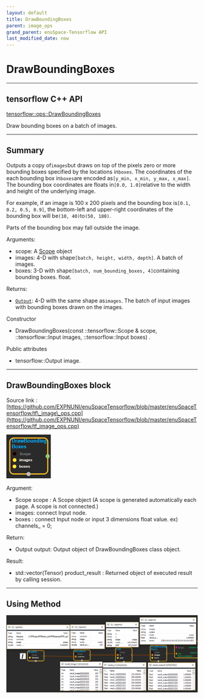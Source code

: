 ```yaml
--- 
layout: default 
title: DrawBoundingBoxes 
parent: image_ops 
grand_parent: enuSpace-Tensorflow API 
last_modified_date: now 
--- 
```


# DrawBoundingBoxes

---

## tensorflow C++ API

[tensorflow::ops::DrawBoundingBoxes](https://www.tensorflow.org/api_docs/cc/class/tensorflow/ops/draw-bounding-boxes)

Draw bounding boxes on a batch of images.

---

## Summary

Outputs a copy of`images`but draws on top of the pixels zero or more bounding boxes specified by the locations in`boxes`. The coordinates of the each bounding box in`boxes`are encoded as`[y_min, x_min, y_max, x_max]`. The bounding box coordinates are floats in`[0.0, 1.0]`relative to the width and height of the underlying image.

For example, if an image is 100 x 200 pixels and the bounding box is`[0.1, 0.2, 0.5, 0.9]`, the bottom-left and upper-right coordinates of the bounding box will be`(10, 40)`to`(50, 180)`.

Parts of the bounding box may fall outside the image.

Arguments:

* scope: A [Scope](https://www.tensorflow.org/api_docs/cc/class/tensorflow/scope.html#classtensorflow_1_1_scope) object
* images: 4-D with shape`[batch, height, width, depth]`. A batch of images.
* boxes: 3-D with shape`[batch, num_bounding_boxes, 4]`containing bounding boxes. float.

Returns:

* [`Output`](https://www.tensorflow.org/api_docs/cc/class/tensorflow/output.html#classtensorflow_1_1_output): 4-D with the same shape as`images`. The batch of input images with bounding boxes drawn on the images.

Constructor

* DrawBoundingBoxes\(const ::tensorflow::Scope & scope, ::tensorflow::Input images, ::tensorflow::Input boxes\)   .

Public attributes

* tensorflow::Output image.

---

## DrawBoundingBoxes block

Source link : [https://github.com/EXPNUNI/enuSpaceTensorflow/blob/master/enuSpaceTensorflow/tf\_image\_ops.cpp](https://github.com/EXPNUNI/enuSpaceTensorflow/blob/master/enuSpaceTensorflow/tf_image_ops.cpp)

![](../assets/image_DrawBoundingBoxes_Symbol.png)

Argument:

* Scope scope : A Scope object \(A scope is generated automatically each page. A scope is not connected.\)
* images: connect  Input node.
* boxes : connect  Input node or input 3 dimensions float value. ex\) channels\_ = 0;

Return:

* Output output: Output object of DrawBoundingBoxes class object.

Result:

* std::vector\(Tensor\) product\_result : Returned object of executed result by calling session.

---

## Using Method

![](../assets/image_DrawBoundingBoxes_Method.png)

